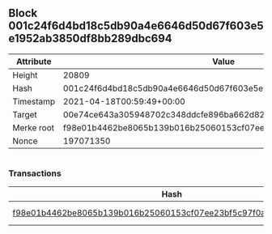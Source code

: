 ## Block 001c24f6d4bd18c5db90a4e6646d50d67f603e5e1952ab3850df8bb289dbc694

Attribute | Value
--- | ---
Height | 20809
Hash | 001c24f6d4bd18c5db90a4e6646d50d67f603e5e1952ab3850df8bb289dbc694
Timestamp | 2021-04-18T00:59:49+00:00
Target | 00e74ce643a305948702c348ddcfe896ba662d82c1a228faf4ad12250f07334e
Merke root | f98e01b4462be8065b139b016b25060153cf07ee23bf5c97f0aa114b55d9c85c
Nonce | 197071350

```

```

### Transactions

Hash | Amount
--- | ---
[f98e01b4462be8065b139b016b25060153cf07ee23bf5c97f0aa114b55d9c85c](f98e01b4462be8065b139b016b25060153cf07ee23bf5c97f0aa114b55d9c85c.md) | 10.00000000 SKEPTI 

